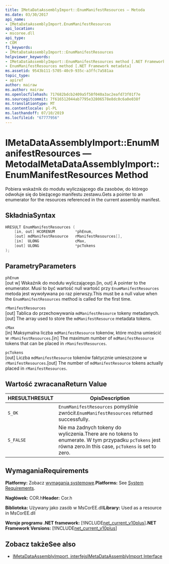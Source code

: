 ```yaml
---
title: IMetaDataAssemblyImport::EnumManifestResources — Metoda
ms.date: 03/30/2017
api_name:
- IMetaDataAssemblyImport.EnumManifestResources
api_location:
- mscoree.dll
api_type:
- COM
f1_keywords:
- IMetaDataAssemblyImport::EnumManifestResources
helpviewer_keywords:
- IMetaDataAssemblyImport::EnumManifestResources method [.NET Framework metadata]
- EnumManifestResources method [.NET Framework metadata]
ms.assetid: 9543b111-5705-40c9-935c-a3ffc7a581aa
topic_type:
- apiref
author: mairaw
ms.author: mairaw
ms.openlocfilehash: 717682bdcb2409a5f58f040a3ac2eafd73f01f7e
ms.sourcegitcommit: 7f616512044ab7795e32806578e8dc0c6a0e038f
ms.translationtype: MT
ms.contentlocale: pl-PL
ms.lasthandoff: 07/10/2019
ms.locfileid: "67777956"
---
```

# <a name="imetadataassemblyimportenummanifestresources-method"></a><span data-ttu-id="409e3-102">IMetaDataAssemblyImport::EnumManifestResources — Metoda</span><span class="sxs-lookup"><span data-stu-id="409e3-102">IMetaDataAssemblyImport::EnumManifestResources Method</span></span>
<span data-ttu-id="409e3-103">Pobiera wskaźnik do modułu wyliczającego dla zasobów, do którego odwołuje się do bieżącego manifestu zestawu.</span><span class="sxs-lookup"><span data-stu-id="409e3-103">Gets a pointer to an enumerator for the resources referenced in the current assembly manifest.</span></span>  
  
## <a name="syntax"></a><span data-ttu-id="409e3-104">Składnia</span><span class="sxs-lookup"><span data-stu-id="409e3-104">Syntax</span></span>  
  
```cpp  
HRESULT EnumManifestResources (  
    [in, out] HCORENUM         *phEnum,   
    [out] mdManifestResource   rManifestResources[],   
    [in]  ULONG                cMax,   
    [out] ULONG                *pcTokens  
);   
```  
  
## <a name="parameters"></a><span data-ttu-id="409e3-105">Parametry</span><span class="sxs-lookup"><span data-stu-id="409e3-105">Parameters</span></span>  
 `phEnum`  
 <span data-ttu-id="409e3-106">[out w] Wskaźnik do modułu wyliczającego.</span><span class="sxs-lookup"><span data-stu-id="409e3-106">[in, out] A pointer to the enumerator.</span></span> <span data-ttu-id="409e3-107">Musi to być wartość null wartość przy `EnumManifestResources` metoda jest wywoływana po raz pierwszy.</span><span class="sxs-lookup"><span data-stu-id="409e3-107">This must be a null value when the `EnumManifestResources` method is called for the first time.</span></span>  
  
 `rManifestResources`  
 <span data-ttu-id="409e3-108">[out] Tablica do przechowywania `mdManifestResource` tokeny metadanych.</span><span class="sxs-lookup"><span data-stu-id="409e3-108">[out] The array used to store the `mdManifestResource` metadata tokens.</span></span>  
  
 `cMax`  
 <span data-ttu-id="409e3-109">[in] Maksymalna liczba `mdManifestResource` tokenów, które można umieścić w `rManifestResources`.</span><span class="sxs-lookup"><span data-stu-id="409e3-109">[in] The maximum number of `mdManifestResource` tokens that can be placed in `rManifestResources`.</span></span>  
  
 `pcTokens`  
 <span data-ttu-id="409e3-110">[out] Liczba `mdManifestResource` tokenów faktycznie umieszczone w `rManifestResources`.</span><span class="sxs-lookup"><span data-stu-id="409e3-110">[out] The number of `mdManifestResource` tokens actually placed in `rManifestResources`.</span></span>  
  
## <a name="return-value"></a><span data-ttu-id="409e3-111">Wartość zwracana</span><span class="sxs-lookup"><span data-stu-id="409e3-111">Return Value</span></span>  
  
|<span data-ttu-id="409e3-112">HRESULT</span><span class="sxs-lookup"><span data-stu-id="409e3-112">HRESULT</span></span>|<span data-ttu-id="409e3-113">Opis</span><span class="sxs-lookup"><span data-stu-id="409e3-113">Description</span></span>|  
|-------------|-----------------|  
|`S_OK`|<span data-ttu-id="409e3-114">`EnumManifestResources` pomyślnie zwrócił.</span><span class="sxs-lookup"><span data-stu-id="409e3-114">`EnumManifestResources` returned successfully.</span></span>|  
|`S_FALSE`|<span data-ttu-id="409e3-115">Nie ma żadnych tokeny do wyliczenia.</span><span class="sxs-lookup"><span data-stu-id="409e3-115">There are no tokens to enumerate.</span></span> <span data-ttu-id="409e3-116">W tym przypadku `pcTokens` jest równa zero.</span><span class="sxs-lookup"><span data-stu-id="409e3-116">In this case, `pcTokens` is set to zero.</span></span>|  
  
## <a name="requirements"></a><span data-ttu-id="409e3-117">Wymagania</span><span class="sxs-lookup"><span data-stu-id="409e3-117">Requirements</span></span>  
 <span data-ttu-id="409e3-118">**Platformy:** Zobacz [wymagania systemowe](../../../../docs/framework/get-started/system-requirements.md).</span><span class="sxs-lookup"><span data-stu-id="409e3-118">**Platforms:** See [System Requirements](../../../../docs/framework/get-started/system-requirements.md).</span></span>  
  
 <span data-ttu-id="409e3-119">**Nagłówek:** COR.h</span><span class="sxs-lookup"><span data-stu-id="409e3-119">**Header:** Cor.h</span></span>  
  
 <span data-ttu-id="409e3-120">**Biblioteka:** Używany jako zasób w MsCorEE.dll</span><span class="sxs-lookup"><span data-stu-id="409e3-120">**Library:** Used as a resource in MsCorEE.dll</span></span>  
  
 <span data-ttu-id="409e3-121">**Wersje programu .NET framework:** [!INCLUDE[net_current_v10plus](../../../../includes/net-current-v10plus-md.md)]</span><span class="sxs-lookup"><span data-stu-id="409e3-121">**.NET Framework Versions:** [!INCLUDE[net_current_v10plus](../../../../includes/net-current-v10plus-md.md)]</span></span>  
  
## <a name="see-also"></a><span data-ttu-id="409e3-122">Zobacz także</span><span class="sxs-lookup"><span data-stu-id="409e3-122">See also</span></span>

- [<span data-ttu-id="409e3-123">IMetaDataAssemblyImport, interfejs</span><span class="sxs-lookup"><span data-stu-id="409e3-123">IMetaDataAssemblyImport Interface</span></span>](../../../../docs/framework/unmanaged-api/metadata/imetadataassemblyimport-interface.md)
